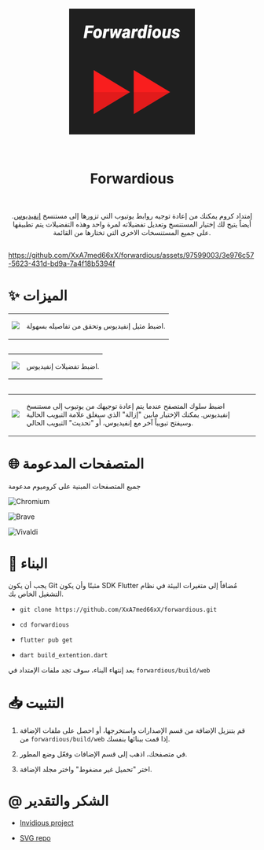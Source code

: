 <p align="center">
  <img src="https://github.com/XxA7med66xX/forwardious/blob/development/web/icons/favicon.svg" />
</p>

<br/>
<h1 align="center">Forwardious</h1>
<br/>

<p align="center">
  إمتداد كروم يمكنك من إعادة توجيه روابط يوتيوب التي تزورها إلى مستنسخ <a href="https://github.com/iv-org/invidious">إنفيديوس</a>.
  أيضاً يتيح لك إختيار المستنسخ وتعديل تفضيلاته لمرة واحد وهذه التفضيلات يتم تطبيقها
  على جميع المستنسخات الاخرى التي تختارها من القائمة.
</p>


##

https://github.com/XxA7med66xX/forwardious/assets/97599003/3e976c57-5623-431d-bd9a-7a4f18b5394f

# ✨️ الميزات 

<table>
  <tr>
    <td>
      <img src="https://github.com/XxA7med66xX/forwardious/assets/97599003/1b4da7c7-90a0-44d9-a61b-68969ff09b85" width="300" />
    </td>
    <td>
      <p>
        اضبط مثيل إنفيديوس وتحقق من تفاصيله بسهولة.
      </p>
    </td>
  </tr>
</table>

##

<table>
  <tr>
    <td>
      <img src="https://github.com/XxA7med66xX/forwardious/assets/97599003/f9ca9708-696d-4022-9ce7-9e0eb96c3534" width="300" />
    </td>
    <td>
      <p>
        اضبط تفضيلات إنفيديوس.
      </p>
    </td>
  </tr>
</table>

##

<table>
  <tr>
    <td>
      <img src="https://github.com/XxA7med66xX/forwardious/assets/97599003/35bb0c30-d864-4d7c-bcd9-677ab7588322" width="500" />
    </td>
    <td>
      <p>
        اضبط سلوك المتصفح عندما يتم إعادة توجيهك من يوتيوب إلى مستنسخ إنفيديوس.
        يمكنك الإختيار مابين "إزالة" الذي سيغلق علامة التبويب الحالية وسيفتح تبويباً آخر مع إنفيديوس، أو "تحديث" التبويب الحالي.
      </p>
    </td>
  </tr>
</table>

# 🌐 المتصفحات المدعومة

جميع المتصفحات المبنية على كروميوم مدعومة

![Chromium](https://img.shields.io/badge/Chromium-4285F4?style=for-the-badge&logo=Google-chrome&logoColor=white)

![Brave](https://img.shields.io/badge/Brave-FF1B2D?style=for-the-badge&logo=Brave&logoColor=white)

![Vivaldi](https://img.shields.io/badge/Vivaldi-EF3939?style=for-the-badge&logo=Vivaldi&logoColor=white)

# 🔧 البناء

يجب أن يكون Git مثبتًا وأن يكون SDK Flutter مُضافاً إلى متغيرات البيئة في نظام التشغيل الخاص بك.

- `git clone https://github.com/XxA7med66xX/forwardious.git`

- `cd forwardious`

- `flutter pub get`

- `dart build_extention.dart`

بعد إنتهاء البناء، سوف تجد ملفات الإمتداد في `forwardious/build/web`

# 📥 التثبيت

1. قم بتنزيل الإضافة من قسم الإصدارات واستخرجها، أو احصل على ملفات الإضافة من `forwardious/build/web` إذا قمت ببنائها بنفسك.

2. في متصفحك، اذهب إلى قسم الإضافات وفعّل وضع المطور.

3. اختر "تحميل غير مضغوط" واختر مجلد الإضافة.

# @ الشكر والتقدير

- [Invidious project](https://github.com/iv-org/invidious)

- [SVG repo](https://www.svgrepo.com/svg/292057/forward-fast-forward)
